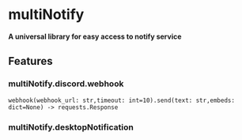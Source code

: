 # multiNotify
**A universal library for easy access to notify service**

## Features
### multiNotify.discord.webhook
<!-- FEATURE DESCRIPTION HERE -->
```webhook(webhook_url: str,timeout: int=10).send(text: str,embeds: dict=None) -> requests.Response```
### multiNotify.desktopNotification

